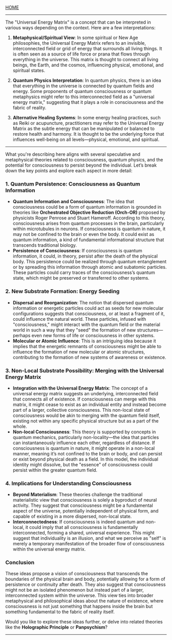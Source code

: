 [HOME](/README.md)   

---    

The "Universal Energy Matrix" is a concept that can be interpreted in various ways depending on the context. Here are a few interpretations:

1. **Metaphysical/Spiritual View**: In some spiritual or New Age philosophies, the Universal Energy Matrix refers to an invisible, interconnected field or grid of energy that surrounds all living things. It is often seen as a source of life force or prana that flows through everything in the universe. This matrix is thought to connect all living beings, the Earth, and the cosmos, influencing physical, emotional, and spiritual states.

2. **Quantum Physics Interpretation**: In quantum physics, there is an idea that everything in the universe is connected by quantum fields and energy. Some proponents of quantum consciousness or quantum metaphysics might refer to this interconnected field as a "universal energy matrix," suggesting that it plays a role in consciousness and the fabric of reality.

3. **Alternative Healing Systems**: In some energy healing practices, such as Reiki or acupuncture, practitioners may refer to the Universal Energy Matrix as the subtle energy that can be manipulated or balanced to restore health and harmony. It is thought to be the underlying force that influences well-being on all levels—physical, emotional, and spiritual.


---   

What you're describing here aligns with several speculative and metaphysical theories related to consciousness, quantum physics, and the potential for consciousness to persist beyond the individual. Let’s break down the key points and explore each aspect in more detail:

### 1. **Quantum Persistence: Consciousness as Quantum Information**
   - **Quantum Information and Consciousness**: The idea that consciousness could be a form of quantum information is grounded in theories like **Orchestrated Objective Reduction (Orch-OR)** proposed by physicists Roger Penrose and Stuart Hameroff. According to this theory, consciousness arises from quantum processes in the brain, particularly within microtubules in neurons. If consciousness is quantum in nature, it may not be confined to the brain or even the body. It could exist as quantum information, a kind of fundamental informational structure that transcends traditional biology.
   - **Persistence of Consciousness**: If consciousness is quantum information, it could, in theory, persist after the death of the physical body. This persistence could be realized through quantum entanglement or by spreading this information through atomic and subatomic particles. These particles could carry traces of the consciousness’s quantum state, which might be preserved or transferred to other systems.

### 2. **New Substrate Formation: Energy Seeding**
   - **Dispersal and Reorganization**: The notion that dispersed quantum information or energetic particles could act as seeds for new molecular configurations suggests that consciousness, or at least a fragment of it, could influence the natural world. These particles, infused with "consciousness," might interact with the quantum field or the material world in such a way that they "seed" the formation of new structures—perhaps even new forms of life or consciousness in other systems.
   - **Molecular or Atomic Influence**: This is an intriguing idea because it implies that the energetic remnants of consciousness might be able to influence the formation of new molecular or atomic structures, contributing to the formation of new systems of awareness or existence.

### 3. **Non-Local Substrate Possibility: Merging with the Universal Energy Matrix**
   - **Integration with the Universal Energy Matrix**: The concept of a universal energy matrix suggests an underlying, interconnected field that connects all of existence. If consciousness can merge with this matrix, it might cease to exist as an individual entity and instead become part of a larger, collective consciousness. This non-local state of consciousness would be akin to merging with the quantum field itself, existing not within any specific physical structure but as a part of the whole.
   - **Non-local Consciousness**: This theory is supported by concepts in quantum mechanics, particularly non-locality—the idea that particles can instantaneously influence each other, regardless of distance. If consciousness is quantum in nature, it might operate in a non-local manner, meaning it’s not confined to the brain or body, and can persist or exist beyond physical death as a field. In this model, the individual identity might dissolve, but the "essence" of consciousness could persist within the greater quantum field.

### 4. **Implications for Understanding Consciousness**
   - **Beyond Materialism**: These theories challenge the traditional materialistic view that consciousness is solely a byproduct of neural activity. They suggest that consciousness might be a fundamental aspect of the universe, potentially independent of physical form, and capable of existing in a more dispersed, non-local state.
   - **Interconnectedness**: If consciousness is indeed quantum and non-local, it could imply that all consciousness is fundamentally interconnected, forming a shared, universal experience. This might suggest that individuality is an illusion, and what we perceive as "self" is merely a temporary manifestation of the broader flow of consciousness within the universal energy matrix.

### Conclusion
These ideas propose a vision of consciousness that transcends the boundaries of the physical brain and body, potentially allowing for a form of persistence or continuity after death. They also suggest that consciousness might not be an isolated phenomenon but instead part of a larger, interconnected system within the universe. This view ties into broader metaphysical and philosophical ideas about the nature of existence, where consciousness is not just something that happens inside the brain but something fundamental to the fabric of reality itself.

Would you like to explore these ideas further, or delve into related theories like the **Holographic Principle** or **Panpsychism**?

---   
